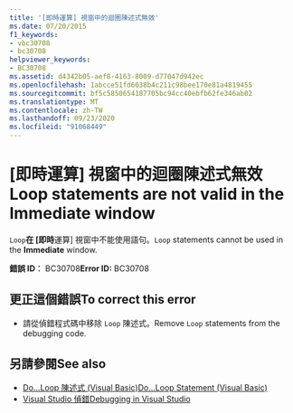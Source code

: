 ```yaml
---
title: '[即時運算] 視窗中的迴圈陳述式無效'
ms.date: 07/20/2015
f1_keywords:
- vbc30708
- bc30708
helpviewer_keywords:
- BC30708
ms.assetid: d4342b05-aef8-4163-8009-d77047d942ec
ms.openlocfilehash: 1abcce51fd6038b4c211c98bee170e81a4819455
ms.sourcegitcommit: bf5c5850654187705bc94cc40ebfb62fe346ab02
ms.translationtype: MT
ms.contentlocale: zh-TW
ms.lasthandoff: 09/23/2020
ms.locfileid: "91068449"
---
```

# <a name="loop-statements-are-not-valid-in-the-immediate-window"></a><span data-ttu-id="570b0-102">[即時運算] 視窗中的迴圈陳述式無效</span><span class="sxs-lookup"><span data-stu-id="570b0-102">Loop statements are not valid in the Immediate window</span></span>

<span data-ttu-id="570b0-103">`Loop`**在 [即時**運算] 視窗中不能使用語句。</span><span class="sxs-lookup"><span data-stu-id="570b0-103">`Loop` statements cannot be used in the **Immediate** window.</span></span>  
  
 <span data-ttu-id="570b0-104">**錯誤 ID︰** BC30708</span><span class="sxs-lookup"><span data-stu-id="570b0-104">**Error ID:** BC30708</span></span>  
  
## <a name="to-correct-this-error"></a><span data-ttu-id="570b0-105">更正這個錯誤</span><span class="sxs-lookup"><span data-stu-id="570b0-105">To correct this error</span></span>  
  
- <span data-ttu-id="570b0-106">請從偵錯程式碼中移除 `Loop` 陳述式。</span><span class="sxs-lookup"><span data-stu-id="570b0-106">Remove `Loop` statements from the debugging code.</span></span>  
  
## <a name="see-also"></a><span data-ttu-id="570b0-107">另請參閱</span><span class="sxs-lookup"><span data-stu-id="570b0-107">See also</span></span>

- [<span data-ttu-id="570b0-108">Do...Loop 陳述式 (Visual Basic)</span><span class="sxs-lookup"><span data-stu-id="570b0-108">Do...Loop Statement (Visual Basic)</span></span>](../language-reference/statements/do-loop-statement.md)
- [<span data-ttu-id="570b0-109">Visual Studio 偵錯</span><span class="sxs-lookup"><span data-stu-id="570b0-109">Debugging in Visual Studio</span></span>](/visualstudio/debugger/debugger-feature-tour)
